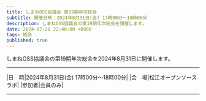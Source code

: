 ```yaml
---
title: しまねOSS協議会 第19期年次総会
subtitle: 開催日時：2024年8月31日(金) 17時00分～18時00分 
description: しまねOSS協議会の第19期年次総会を開催します。
date: 2024-07-28 22:40:00 +0900
tags: 総会
published: true
--- 
```


しまねOSS協議会の第19期年次総会を2024年8月31日に開催します。

---

|<nobr>日　時</nobr>|2024年8月31日(金) 17時00分～18時00分|
|<nobr>会　場</nobr>|松江オープンソースラボ|
|<nobr>参加者</nobr>|会員のみ|

---
